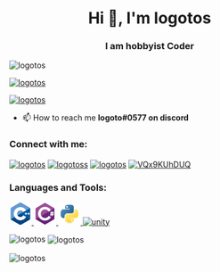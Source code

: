 <h1 align="center">Hi 👋, I'm logotos</h1>
<h3 align="center">I am hobbyist Coder</h3>

<p align="left"> <img src="https://komarev.com/ghpvc/?username=logotos&label=Profile%20views&color=0e75b6&style=flat" alt="logotos" /> </p>

<p align="left"> <a href="https://github.com/ryo-ma/github-profile-trophy"><img src="https://github-profile-trophy.vercel.app/?username=logotos" alt="logotos" /></a> </p>

<p align="left"> <a href="https://twitter.com/logotos" target="blank"><img src="https://img.shields.io/twitter/follow/logotos?logo=twitter&style=for-the-badge" alt="logotos" /></a> </p>

- 📫 How to reach me **logoto#0577 on discord**

<h3 align="left">Connect with me:</h3>
<p align="left">
<a href="https://twitter.com/logotos" target="blank"><img align="center" src="https://raw.githubusercontent.com/rahuldkjain/github-profile-readme-generator/master/src/images/icons/Social/twitter.svg" alt="logotos" height="30" width="40" /></a>
<a href="https://instagram.com/logotoss" target="blank"><img align="center" src="https://raw.githubusercontent.com/rahuldkjain/github-profile-readme-generator/master/src/images/icons/Social/instagram.svg" alt="logotoss" height="30" width="40" /></a>
<a href="https://www.youtube.com/c/UCTPOTA2iSS-u4dUILzHl7gw" target="blank"><img align="center" src="https://raw.githubusercontent.com/rahuldkjain/github-profile-readme-generator/master/src/images/icons/Social/youtube.svg" alt="logotos" height="30" width="40" /></a>
<a href="https://discord.gg/VQx9KUhDUQ" target="blank"><img align="center" src="https://raw.githubusercontent.com/rahuldkjain/github-profile-readme-generator/master/src/images/icons/Social/discord.svg" alt="VQx9KUhDUQ" height="30" width="40" /></a>
</p>

<h3 align="left">Languages and Tools:</h3>
<p align="left"> <a href="https://www.w3schools.com/cpp/" target="_blank" rel="noreferrer"> <img src="https://raw.githubusercontent.com/devicons/devicon/master/icons/cplusplus/cplusplus-original.svg" alt="cplusplus" width="40" height="40"/> </a> <a href="https://www.w3schools.com/cs/" target="_blank" rel="noreferrer"> <img src="https://raw.githubusercontent.com/devicons/devicon/master/icons/csharp/csharp-original.svg" alt="csharp" width="40" height="40"/> </a> <a href="https://www.python.org" target="_blank" rel="noreferrer"> <img src="https://raw.githubusercontent.com/devicons/devicon/master/icons/python/python-original.svg" alt="python" width="40" height="40"/> </a> <a href="https://unity.com/" target="_blank" rel="noreferrer"> <img src="https://www.vectorlogo.zone/logos/unity3d/unity3d-icon.svg" alt="unity" width="40" height="40"/> </a> </p>

<p><img align="left" src="https://github-readme-stats.vercel.app/api/top-langs?username=logotos&show_icons=true&locale=en&layout=compact" alt="logotos" /></p>

<p>&nbsp;<img align="center" src="https://github-readme-stats.vercel.app/api?username=logotos&show_icons=true&locale=en" alt="logotos" /></p>

<p><img align="center" src="https://github-readme-streak-stats.herokuapp.com/?user=logotos&" alt="logotos" /></p>
